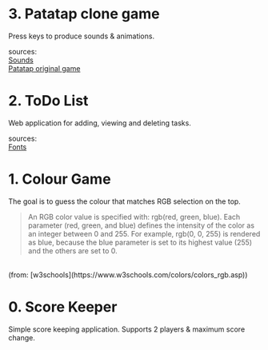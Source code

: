 # 3. Patatap clone game

Press keys to produce sounds & animations. 

sources: <br />
    [Sounds](https://github.com/jonobr1/Neuronal-Synchrony)<br />
    [Patatap original game](https://patatap.com/)                  

# 2. ToDo List

Web application for adding, viewing and deleting tasks.

sources:  
    [Fonts](https://fontawesome.com/)
    

# 1. Colour Game

The goal is to guess the colour that matches RGB selection on the top.

>An RGB color value is specified with: rgb(red, green, blue).
>Each parameter (red, green, and blue) defines the intensity of the color as an integer between 0 and 255.
>For example, rgb(0, 0, 255) is rendered as blue, because the blue parameter is set to its highest value (255) and the others are set to 0.
<br />
(from: [w3schools](https://www.w3schools.com/colors/colors_rgb.asp))

# 0. Score Keeper

Simple score keeping application. Supports 2 players & maximum score change.
